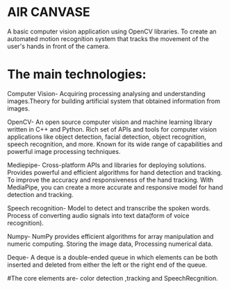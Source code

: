 # AIR CANVASE
A basic computer vision application using OpenCV libraries. To create an automated motion recognition system that tracks the movement of the user's hands in front of the camera.

# The main technologies:

Computer Vision- Acquiring processing analysing and understanding images.Theory for building artificial system that obtained information from images.

OpenCV- An open source computer vision and machine learning library written in C++ and Python. Rich set of APIs and tools for computer vision applications like object detection, facial detection, object recognition, speech recognition, and more. Known for its wide range of capabilities and powerful image processing techniques.

Mediepipe- Cross-platform APIs and libraries for deploying solutions. Provides powerful and efficient algorithms for hand detection and tracking. To improve the accuracy and responsiveness of the hand tracking. With MediaPipe, you can create a more accurate and responsive model for hand detection and tracking.

Speech recognition- Model to detect and transcribe the spoken words. Process of converting audio signals into text data(form of voice recognition).

Numpy- NumPy provides efficient algorithms for array manipulation and numeric computing. Storing the image data, Processing numerical data.

Deque- A deque is a double-ended queue in which elements can be both inserted and deleted from either the left or the right end of the queue.

#The core elements are- color detection ,tracking and SpeechRecgnition.

